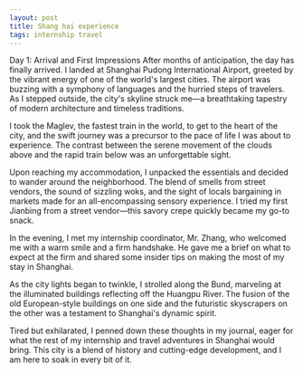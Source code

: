 ```yaml
---
layout: post
title: Shang hai experience
tags: internship travel 
---
```





Day 1: Arrival and First Impressions
After months of anticipation, the day has finally arrived. I landed at Shanghai Pudong International Airport, greeted by the vibrant energy of one of the world's largest cities. The airport was buzzing with a symphony of languages and the hurried steps of travelers. As I stepped outside, the city's skyline struck me—a breathtaking tapestry of modern architecture and timeless traditions.

I took the Maglev, the fastest train in the world, to get to the heart of the city, and the swift journey was a precursor to the pace of life I was about to experience. The contrast between the serene movement of the clouds above and the rapid train below was an unforgettable sight.

Upon reaching my accommodation, I unpacked the essentials and decided to wander around the neighborhood. The blend of smells from street vendors, the sound of sizzling woks, and the sight of locals bargaining in markets made for an all-encompassing sensory experience. I tried my first Jianbing from a street vendor—this savory crepe quickly became my go-to snack.

In the evening, I met my internship coordinator, Mr. Zhang, who welcomed me with a warm smile and a firm handshake. He gave me a brief on what to expect at the firm and shared some insider tips on making the most of my stay in Shanghai.

As the city lights began to twinkle, I strolled along the Bund, marveling at the illuminated buildings reflecting off the Huangpu River. The fusion of the old European-style buildings on one side and the futuristic skyscrapers on the other was a testament to Shanghai's dynamic spirit.

Tired but exhilarated, I penned down these thoughts in my journal, eager for what the rest of my internship and travel adventures in Shanghai would bring. This city is a blend of history and cutting-edge development, and I am here to soak in every bit of it.

